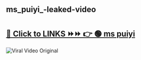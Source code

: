 
 ## ms_puiyi_-leaked-video 

# <h2><a href="https://clipsfans.com/ms_puiyi_&ref=git">🔗 Click to LINKS ⏩⏩ 👉 🟢 ms puiyi  </a></h2>

<a href="https://clipsfans.com/ms_puiyi_&ref=git" rel="nofollow" data-target="animated-image.originalLink"><img src="https://i.ibb.co.com/xMMVF88/686577567.gif" alt="Viral Video Original" style="max-width: 100%; display: inline-block;" data-target="animated-image.originalImage"></a>
